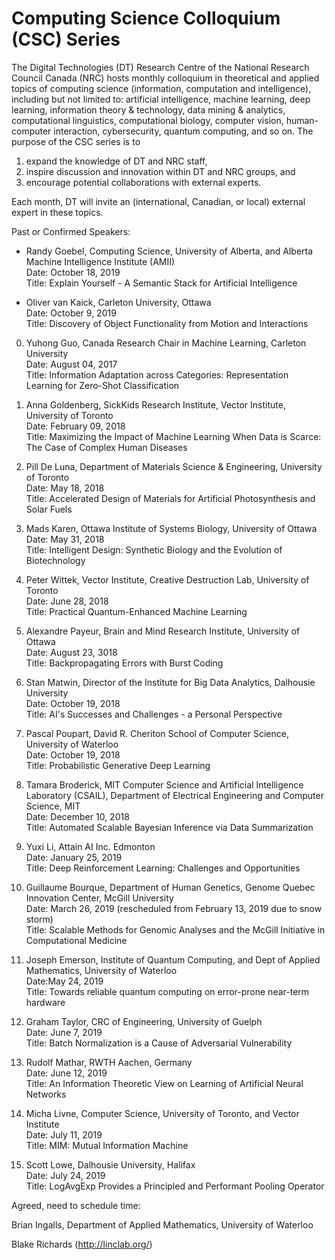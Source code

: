 # Computing Science Colloquium (CSC) Series

The Digital Technologies (DT) Research Centre of the National Research Council Canada (NRC) hosts monthly colloquium in theoretical and applied topics of computing science (information, computation and intelligence), including but not limited to: artificial intelligence, machine learning, deep learning, information theory & technology, data mining & analytics, computational linguistics, computational biology, computer vision, human-computer interaction, cybersecurity, quantum computing, and so on. The purpose of the CSC series is to

1. expand the knowledge of DT and NRC staff,
2. inspire discussion and innovation within DT and NRC groups, and
3. encourage potential collaborations with external experts.

Each month, DT will invite an (international, Canadian, or local) external expert in these topics.

Past or Confirmed Speakers:

* Randy Goebel, Computing Science, University of Alberta, and Alberta Machine Intelligence Institute (AMII)\
Date: October 18, 2019\
Title: Explain Yourself - A Semantic Stack for Artificial Intelligence

* Oliver van Kaick, Carleton University, Ottawa\
Date: October 9, 2019\
Title: Discovery of Object Functionality from Motion and Interactions

0. Yuhong Guo, Canada Research Chair in Machine Learning, Carleton University\
Date: August 04, 2017\
Title: Information Adaptation across Categories: Representation Learning for Zero-Shot Classification
 
1. Anna Goldenberg, SickKids Research Institute, Vector Institute, University of Toronto\
Date: February 09, 2018\
Title: Maximizing the Impact of Machine Learning When Data is Scarce: The Case of Complex Human Diseases
    
2. Pill De Luna, Department of Materials Science & Engineering, University of Toronto\
Date: May 18, 2018\
Title: Accelerated Design of Materials for Artificial Photosynthesis and Solar Fuels
    
3. Mads Karen, Ottawa Institute of Systems Biology, University of Ottawa\
Date: May 31, 2018\
Title: Intelligent Design: Synthetic Biology and the Evolution of Biotechnology
 
4. Peter Wittek, Vector Institute, Creative Destruction Lab, University of Toronto\
Date: June 28, 2018\
Title: Practical Quantum-Enhanced Machine Learning

5. Alexandre Payeur, Brain and Mind Research Institute, University of Ottawa\
Date: August 23, 3018\
Title: Backpropagating Errors with Burst Coding

6. Stan Matwin, Director of the Institute for Big Data Analytics, Dalhousie University\
Date: October 19, 2018\
Title: AI's Successes and Challenges - a Personal Perspective

7. Pascal Poupart, David R. Cheriton School of Computer Science, University of Waterloo\
Date: October 19, 2018\
Title: Probabilistic Generative Deep Learning

8. Tamara Broderick, MIT Computer Science and Artificial Intelligence Laboratory (CSAIL), Department of Electrical Engineering and Computer Science, MIT\
Date: December 10, 2018\
Title: Automated Scalable Bayesian Inference via Data Summarization

9. Yuxi Li, Attain AI Inc. Edmonton\
Date: January 25, 2019\
Title: Deep Reinforcement Learning: Challenges and Opportunities

10. Guillaume Bourque, Department of Human Genetics, Genome Quebec Innovation Center, McGill University\
Date: March 26, 2019 (rescheduled from February 13, 2019 due to snow storm)\
Title: Scalable Methods for Genomic Analyses and the McGill Initiative in Computational Medicine

11. Joseph Emerson, Institute of Quantum Computing, and Dept of Applied Mathematics, University of Waterloo\
Date:May 24, 2019\
Title: Towards reliable quantum computing on error-prone near-term hardware

11. Graham Taylor, CRC of Engineering, University of Guelph\
Date: June 7, 2019\
Title: Batch Normalization is a Cause of Adversarial Vulnerability

11. Rudolf Mathar, RWTH Aachen, Germany\
Date: June 12, 2019\
Title: An Information Theoretic View on Learning of Artificial Neural Networks

11. Micha Livne, Computer Science, University of Toronto, and Vector Institute\
Date: July 11, 2019\
Title: MIM: Mutual Information Machine

11. Scott Lowe, Dalhousie University, Halifax\
Date: July 24, 2019\
Title: LogAvgExp Provides a Principled and Performant Pooling Operator


Agreed, need to schedule time:

Brian Ingalls, Department of Applied Mathematics, University of Waterloo

Blake Richards (http://linclab.org/)
